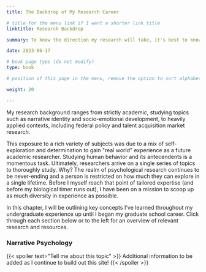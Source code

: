 ```yaml
---
title: The Backdrop of My Research Career

# title for the menu link if I want a shorter link title
linktitle: Research Backdrop

summary: To know the direction my research will take, it's best to know the academic and professional conditions wherein I had my first bout of training.

date: 2023-06-17

# book page type (do not modify)
type: book

# position of this page in the menu, remove the option to sort alphabetically.

weight: 20

---
```


My research background ranges from strictly academic, studying topics such as narrative identity and socio-emotional development, to heavily applied contexts, including federal policy and talent acquisition market research.

This exposure to a rich variety of subjects was due to a mix of self-exploration and determination to gain "real world" experience as a future academic researcher. Studying human behavior and its antecendents is a momentous task. Ultimately, researchers arrive on a single series of topics to thoroughly study. Why? The realm of psychological research continues to be never-ending and a person is restricted on how much they can explore in a single lifetime. Before I myself reach that point of tailored expertise (and before my biological timer runs out), I have been on a mission to scoop up as much diversity in experience as possible. 


In this chapter, I will be outlining key concepts I've learned throughout my undergraduate experience up until I began my graduate school career. Click through each section below or to the left for an overview of relevant research and resources.

### Narrative Psychology
{{< spoiler text="Tell me about this topic" >}}
Additional information to be added as I continue to build out this site!
{{< /spoiler >}}

